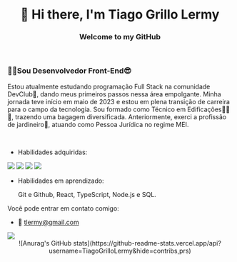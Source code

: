 <h1 align="center">👋 Hi there, I'm Tiago Grillo Lermy</h1>

<h3 align="center">Welcome to my GitHub</h3>
<br>

<h3>👨‍💻Sou Desenvolvedor Front-End😎</h3>

<p>Estou atualmente estudando programação Full Stack na comunidade DevClub🥑, dando meus primeiros passos nessa área empolgante. Minha jornada teve início em maio de 2023 e estou em plena transição de carreira para o campo da tecnologia. Sou formado como Técnico em Edificações🔨📐🏢, trazendo uma bagagem diversificada. Anteriormente, exerci a profissão de jardineiro🌱, atuando como Pessoa Jurídica no regime MEI.</p>
<br>

- Habilidades adquiridas:

<img src="https://img.shields.io/badge/HTML5-E34F26?style=for-the-badge&logo=html5&logoColor=white"> <img src="https://img.shields.io/badge/CSS3-1572B6?style=for-the-badge&logo=css3&logoColor=white"> <img src="https://img.shields.io/badge/JavaScript-F7DF1E?style=for-the-badge&logo=javascript&logoColor=black"> <img src="https://img.shields.io/badge/GitHub-100000?style=for-the-badge&logo=github&logoColor=white">
<br>

- Habilidades em aprendizado:

  Git e Github, React, TypeScript, Node.js e SQL. 

Você pode entrar em contato comigo:
- :e-mail: tlermy@gmail.com

 <img src="https://img.shields.io/badge/LinkedIn-0077B5?style=for-the-badge&logo=linkedin&logoColor=white">
 <br>
 <main align="center">
![Anurag's GitHub stats](https://github-readme-stats.vercel.app/api?username=TiagoGrilloLermy&hide=contribs,prs)
</main>


